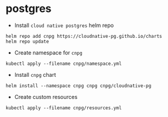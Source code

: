 # postgres

- Install `cloud native postgres` helm repo

```
helm repo add cnpg https://cloudnative-pg.github.io/charts
helm repo update
```

- Create namespace for `cnpg`

```
kubectl apply --filename cnpg/namespace.yml
```

- Install `cnpg` chart

```
helm install --namespace cnpg cnpg cnpg/cloudnative-pg
```

- Create custom resources

```
kubectl apply --filename cnpg/resources.yml
```
